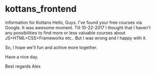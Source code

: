 # kottans_frontend
information for Kottans
Hello, Guys. I've found your free courses via Google. It was awesome moment. Till 10-22-2017 I thought that I haven't any possibilities to find more or less valuable courses about JS+HTML+CSS+Frameworks etc.. But I was wrong and I happy with it.

So, I hope we'll fun and achive more together.

Have a nice day.

Best regards
Alex
